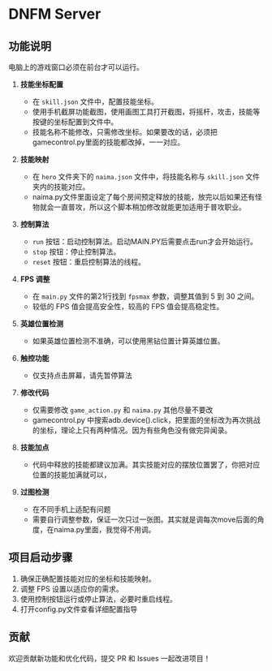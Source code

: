 # DNFM Server

## 功能说明
电脑上的游戏窗口必须在前台才可以运行。
1. **技能坐标配置**
   - 在 `skill.json` 文件中，配置技能坐标。
   - 使用手机截屏功能截图，使用画图工具打开截图，将摇杆，攻击，技能等按键的坐标配置到文件中。
   - 技能名称不能修改，只需修改坐标。如果要改的话，必须把 gamecontrol.py里面的技能都改掉，一一对应。

2. **技能映射**
   - 在 `hero` 文件夹下的 `naima.json` 文件中，将技能名称与 `skill.json` 文件夹内的技能对应。
   - naima.py文件里面设定了每个房间预定释放的技能，放完以后如果还有怪物就会一直普攻，所以这个脚本稍加修改就能更加适用于普攻职业。
3. **控制算法**
   - `run` 按钮：启动控制算法。启动MAIN.PY后需要点击run才会开始运行。
   - `stop` 按钮：停止控制算法。
   - `reset` 按钮：重启控制算法的线程。

4. **FPS 调整**
   - 在 `main.py` 文件的第21行找到 `fpsmax` 参数，调整其值到 5 到 30 之间。
   - 较低的 FPS 值会提高安全性，较高的 FPS 值会提高稳定性。

5. **英雄位置检测**
   - 如果英雄位置检测不准确，可以使用黑钻位置计算英雄位置。

6. **触控功能**
   - 仅支持点击屏幕，请先暂停算法

7. **修改代码**
   - 仅需要修改 `game_action.py` 和 `naima.py` 其他尽量不要改
   -  gamecontrol.py 中搜索adb.device().click，把里面的坐标改为再次挑战的坐标，理论上只有两种情况。因为有些角色没有做完异闻录。
7. **技能加点**
   - 代码中释放的技能都建议加满。其实技能对应的摆放位置罢了，你把对应位置的技能加满就可以，

8. **过图检测**
   - 在不同手机上适配有问题
   - 需要自行调整参数，保证一次只过一张图。其实就是调每次move后面的角度，在naima.py里面，我觉得不用调。

## 项目启动步骤

1. 确保正确配置技能对应的坐标和技能映射。
2. 调整 FPS 设置以适应你的需求。
3. 使用控制按钮运行或停止算法，必要时重启线程。
4. 打开config.py文件查看详细配置指导

## 贡献

欢迎贡献新功能和优化代码，提交 PR 和 Issues 一起改进项目！

